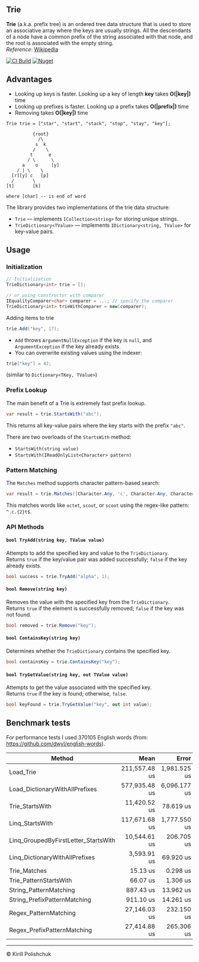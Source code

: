 ## Trie
**Trie** (a.k.a. prefix tree)  is an ordered tree data structure that is used to store an associative array where the keys are usually strings. All the descendants of a node have a common prefix of the string associated with that node, and the root is associated with the empty string.  
*Reference*: [Wikipedia](http://en.wikipedia.org/wiki/Trie)

[![CI Build](https://github.com/kpol/trie/workflows/CI%20Build/badge.svg)](https://github.com/kpol/trie/actions?query=workflow%3A%22CI+Build%22)
[![Nuget](https://img.shields.io/nuget/v/KTrie.svg?logo=nuget)](https://www.nuget.org/packages/KTrie)

## Advantages
 - Looking up keys is faster. Looking up a key of length **key** takes **O(|key|)** time
 - Looking up prefixes is faster. Looking up a prefix takes **O(|prefix|)** time
 - Removing takes **O(|key|)** time

```
Trie trie = ["star", "start", "stack", "stop", "stay", "key"];

          {root}
            /\
           s  k
          /    \
         t      e
        / \      \
      a    o     [y]
    / | \    \
  [r][y] c   [p]
  /       \
[t]       [k]

where [char] -- is end of word
```

The library provides two implementations of the trie data structure:
 - `Trie` — implements `ICollection<string>` for storing unique strings.
 - `TrieDictionary<TValue>` — implements `IDictionary<string, TValue>` for key-value pairs.

## Usage

### Initialization
```csharp
// Initialization
TrieDictionary<int> trie = [];

// or using constructor with comparer
IEqualityComparer<char> comparer = ...; // specify the comparer
TrieDictionary<int> trieWithComparer = new(comparer);
```
Adding items to trie

```csharp
trie.Add("key", 17);
```

- `Add` throws `ArgumentNullException` if the key is `null`, and `ArgumentException` if the key already exists.
- You can overwrite existing values using the indexer:

```csharp
trie["key"] = 42;
```
(similar to `Dictionary<TKey, TValue>`)

### Prefix Lookup

The main benefit of a Trie is extremely fast prefix lookup.

```csharp
var result = trie.StartsWith("abc");
```
This returns all key-value pairs where the key starts with the prefix `"abc"`.

There are two overloads of the `StartsWith` method:
 - `StartsWith(string value)`
 - `StartsWith(IReadOnlyList<Character> pattern)`

### Pattern Matching

The `Matches` method supports character pattern-based search:

```csharp
var result = trie.Matches([Character.Any, 'c', Character.Any, Character.Any, 't']);
```

This matches words like `octet`, `scout`, or `scoot` using the regex-like pattern: `^.c.{2}t$`.

### API Methods

#### `bool TryAdd(string key, TValue value)`
Attempts to add the specified key and value to the `TrieDictionary`.  
Returns `true` if the key/value pair was added successfully; `false` if the key already exists.

```csharp
bool success = trie.TryAdd("alpha", 1);
```

#### `bool Remove(string key)`
Removes the value with the specified key from the `TrieDictionary`.  
Returns `true` if the element is successfully removed; `false` if the key was not found.

```csharp
bool removed = trie.Remove("key");
```

#### `bool ContainsKey(string key)`
Determines whether the `TrieDictionary` contains the specified key.

```csharp
bool containsKey = trie.ContainsKey("key");
```

#### `bool TryGetValue(string key, out TValue value)`
Attempts to get the value associated with the specified key.  
Returns `true` if the key is found; otherwise, `false`.

```csharp
bool keyFound = trie.TryGetValue("key", out int value);
```

## Benchmark tests
For performance tests I used 370105 English words (from: https://github.com/dwyl/english-words).

| Method                               | Mean          | Error        | StdDev       | Allocated    |
|------------------------------------- |--------------:|-------------:|-------------:|-------------:|
| Load_Trie                            | 211,557.48 us | 1,981.525 us | 1,756.570 us |  72741.27 KB |
| Load_DictionaryWithAllPrefixes       | 577,935.48 us | 6,096.177 us | 5,090.583 us | 317389.57 KB |
| Trie_StartsWith                      |  11,420.52 us |    78.619 us |    69.693 us |   3604.64 KB |
| Linq_StartsWith                      | 117,671.68 us | 1,777.550 us | 1,662.722 us |   2843.55 KB |
| Linq_GroupedByFirstLetter_StartsWith |  10,544.61 us |   206.705 us |   339.622 us |   2844.41 KB |
| Linq_DictionaryWithAllPrefixes       |   3,593.91 us |    69.920 us |    80.520 us |   2840.66 KB |
| Trie_Matches                         |      15.13 us |     0.298 us |     0.446 us |     18.05 KB |
| Trie_PatternStartsWith               |      66.07 us |     1.306 us |     1.504 us |     65.65 KB |
| String_PatternMatching               |     887.43 us |    13.962 us |    12.377 us |      1.56 KB |
| String_PrefixPatternMatching         |     911.10 us |    14.261 us |    13.340 us |     33.72 KB |
| Regex_PatternMatching                |  27,146.03 us |   232.150 us |   217.153 us |      1.57 KB |
| Regex_PrefixPatternMatching          |  27,414.88 us |   265.306 us |   248.168 us |     33.73 KB |

------
&copy; Kirill Polishchuk
